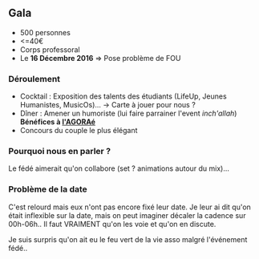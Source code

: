 ## Gala

- 500 personnes
- <=40€
- Corps professoral
- Le __16 Décembre 2016__ => Pose problème de FOU

### Déroulement

* Cocktail : Exposition des talents des étudiants (LifeUp, Jeunes Humanistes, MusicOs)... -> Carte à jouer pour nous ?
* Dîner : Amener un humoriste (lui faire parrainer l'event _inch'allah_) __Bénéfices à [l'AGORAé](http://agorae.la-faps.fr/)__
* Concours du couple le plus élégant

### Pourquoi nous en parler ?

Le fédé aimerait qu'on collabore (set ? animations autour du mix)...

### Problème de la date

C'est relourd mais eux n'ont pas encore fixé leur date.
Je leur ai dit qu'on était inflexible sur la date, mais on peut imaginer décaler la cadence sur 00h-06h..
Il faut VRAIMENT qu'on les voie et qu'on en discute.

Je suis surpris qu'on ait eu le feu vert de la vie asso malgré l'événement fédé..
